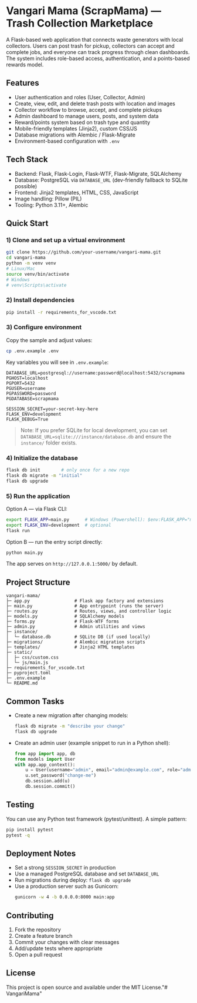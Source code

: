 # Vangari Mama (ScrapMama) — Trash Collection Marketplace

A Flask-based web application that connects waste generators with local collectors. Users can post trash for pickup, collectors can accept and complete jobs, and everyone can track progress through clean dashboards. The system includes role-based access, authentication, and a points-based rewards model.

## Features

- User authentication and roles (User, Collector, Admin)
- Create, view, edit, and delete trash posts with location and images
- Collector workflow to browse, accept, and complete pickups
- Admin dashboard to manage users, posts, and system data
- Reward/points system based on trash type and quantity
- Mobile-friendly templates (Jinja2), custom CSS/JS
- Database migrations with Alembic / Flask-Migrate
- Environment-based configuration with `.env`

## Tech Stack

- Backend: Flask, Flask-Login, Flask-WTF, Flask-Migrate, SQLAlchemy
- Database: PostgreSQL via `DATABASE_URL` (dev-friendly fallback to SQLite possible)
- Frontend: Jinja2 templates, HTML, CSS, JavaScript
- Image handling: Pillow (PIL)
- Tooling: Python 3.11+, Alembic

## Quick Start

### 1) Clone and set up a virtual environment
```bash
git clone https://github.com/your-username/vangari-mama.git
cd vangari-mama
python -m venv venv
# Linux/Mac
source venv/bin/activate
# Windows
# venv\Scripts\activate
```

### 2) Install dependencies
```bash
pip install -r requirements_for_vscode.txt
```

### 3) Configure environment
Copy the sample and adjust values:
```bash
cp .env.example .env
```
Key variables you will see in `.env.example`:
```
DATABASE_URL=postgresql://username:password@localhost:5432/scrapmama
PGHOST=localhost
PGPORT=5432
PGUSER=username
PGPASSWORD=password
PGDATABASE=scrapmama

SESSION_SECRET=your-secret-key-here
FLASK_ENV=development
FLASK_DEBUG=True
```

> Note: If you prefer SQLite for local development, you can set `DATABASE_URL=sqlite:///instance/database.db` and ensure the `instance/` folder exists.

### 4) Initialize the database
```bash
flask db init        # only once for a new repo
flask db migrate -m "initial"
flask db upgrade
```

### 5) Run the application

Option A — via Flask CLI:
```bash
export FLASK_APP=main.py      # Windows (Powershell): $env:FLASK_APP="main.py"
export FLASK_ENV=development  # optional
flask run
```

Option B — run the entry script directly:
```bash
python main.py
```

The app serves on `http://127.0.0.1:5000/` by default.

## Project Structure

```
vangari-mama/
├─ app.py                 # Flask app factory and extensions
├─ main.py                # App entrypoint (runs the server)
├─ routes.py              # Routes, views, and controller logic
├─ models.py              # SQLAlchemy models
├─ forms.py               # Flask-WTF forms
├─ admin.py               # Admin utilities and views
├─ instance/
│  └─ database.db         # SQLite DB (if used locally)
├─ migrations/            # Alembic migration scripts
├─ templates/             # Jinja2 HTML templates
├─ static/
│  ├─ css/custom.css
│  └─ js/main.js
├─ requirements_for_vscode.txt
├─ pyproject.toml
├─ .env.example
└─ README.md
```

## Common Tasks

- Create a new migration after changing models:
  ```bash
  flask db migrate -m "describe your change"
  flask db upgrade
  ```

- Create an admin user (example snippet to run in a Python shell):
  ```python
  from app import app, db
  from models import User
  with app.app_context():
      u = User(username="admin", email="admin@example.com", role="admin")
      u.set_password("change-me")
      db.session.add(u)
      db.session.commit()
  ```

## Testing

You can use any Python test framework (pytest/unittest). A simple pattern:
```bash
pip install pytest
pytest -q
```

## Deployment Notes

- Set a strong `SESSION_SECRET` in production
- Use a managed PostgreSQL database and set `DATABASE_URL`
- Run migrations during deploy: `flask db upgrade`
- Use a production server such as Gunicorn:
  ```bash
  gunicorn -w 4 -b 0.0.0.0:8000 main:app
  ```

## Contributing

1. Fork the repository
2. Create a feature branch
3. Commit your changes with clear messages
4. Add/update tests where appropriate
5. Open a pull request

## License

This project is open source and available under the MIT License."# VangariMama"
